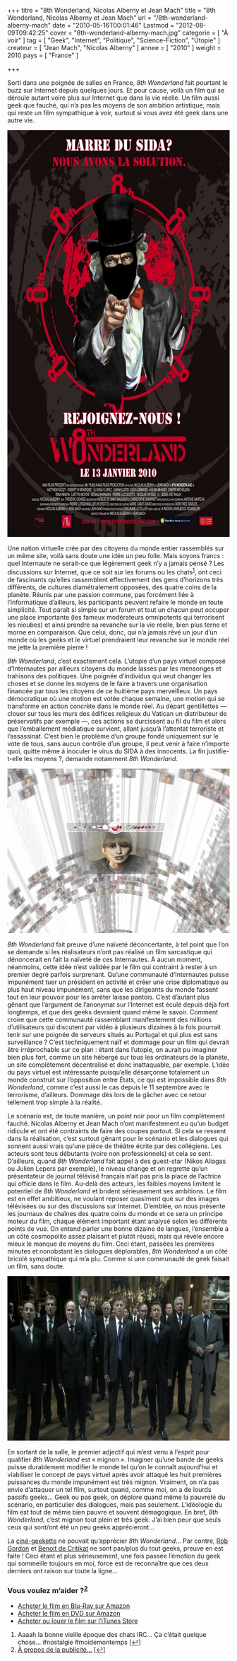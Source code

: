 +++
titre = "8th Wonderland, Nicolas Alberny et Jean Mach"
title = "8th Wonderland, Nicolas Alberny et Jean Mach"
url = "/8th-wonderland-alberny-mach"
date = "2010-05-16T00:01:46"
Lastmod = "2012-08-09T09:42:25"
cover = "8th-wonderland-alberny-mach.jpg"
categorie = [ "À voir" ]
tag = [ "Geek", "Internet", "Politique", "Science-Fiction", "Utopie" ]
createur = [ "Jean Mach", "Nicolas Alberny" ]
annee = [ "2010" ]
weight = 2010
pays = [ "France" ]

+++

<p>Sorti dans une poignée de salles en France, <em>8th Wonderland</em> fait pourtant le buzz sur Internet depuis quelques jours. Et pour cause, voilà un film qui se déroule autant voire plus sur Internet que dans la vie réelle. Un film aussi geek que fauché, qui n&rsquo;a pas les moyens de son ambition artistique, mais qui reste un film sympathique à voir, surtout si vous avez été geek dans une autre vie.</p>
<p style="text-align: center;"><a href="http://www.allocine.fr/film/fichefilm_gen_cfilm=115621.html" target="_blank"></a></p>
<div style="text-align: center;"><a href="http://www.allocine.fr/film/fichefilm_gen_cfilm=115621.html" target="_blank"><img class="aligncenter" src="8th-wonderland.jpg" border="0" alt="8th-wonderland.jpg" width="690" height="920" /></a></div>
<p>Une nation virtuelle crée par des citoyens du monde entier rassemblés sur un même site, voilà sans doute une idée un peu folle. Mais soyons francs : quel Internaute ne serait-ce que légèrement geek n&rsquo;y a jamais pensé ? Les discussions sur Internet, que ce soit sur les forums ou les chats<sup><a href="#footnote_0_3350" id="identifier_0_3350" class="footnote-link footnote-identifier-link" title="Aaaah la bonne vieille &eacute;poque des chats IRC&hellip; &Ccedil;a c&rsquo;&eacute;tait quelque chose&hellip; #nostalgie #moidemontemps">1</a></sup>, ont ceci de fascinants qu&rsquo;elles rassemblent effectivement des gens d&rsquo;horizons très différents, de cultures diamétralement opposées, des quatre coins de la planète. Réunis par une passion commune, pas forcément liée à l&rsquo;informatique d&rsquo;ailleurs, les participants peuvent refaire le monde en toute simplicité. Tout paraît si simple sur un forum et tout un chacun peut occuper une place importante (les fameux modérateurs omnipotents qui terrorisent les nioubes) et ainsi prendre sa revanche sur la vie réelle, bien plus terne et morne en comparaison. Que celui, donc, qui n&rsquo;a jamais rêvé un jour d&rsquo;un monde où les geeks et le virtuel prendraient leur revanche sur le monde réel me jette la première pierre !</p>
<p><em>8th Wonderland</em>, c&rsquo;est exactement cela. L&rsquo;utopie d&rsquo;un pays virtuel composé d&rsquo;Internautes par ailleurs citoyens du monde lassés par les mensonges et trahisons des politiques. Une poignée d&rsquo;individus qui veut changer les choses et se donne les moyens de le faire à travers une organisation financée par tous les citoyens de ce huitième pays merveilleux. Un pays démocratique où une motion est votée chaque semaine, une motion qui se transforme en action concrète dans le monde réel. Au départ gentillettes — clouer sur tous les murs des édifices religieux du Vatican un distributeur de préservatifs par exemple —, ces actions se durcissent au fil du film et alors que l&rsquo;emballement médiatique survient, allant jusqu&rsquo;à l&rsquo;attentat terroriste et l&rsquo;assassinat. C&rsquo;est bien le problème d&rsquo;un groupe fondé uniquement sur le vote de tous, sans aucun contrôle d&rsquo;un groupe, il peut venir à faire n&rsquo;importe quoi, quitte même à inoculer le virus du SIDA à des innocents. La fin justifie-t-elle les moyens ?, demande notamment <em>8th Wonderland</em>.</p>
<div style="text-align: center;"><img class="aligncenter" src="8th-wonderland-website.jpg" border="0" alt="8th-wonderland-website.jpg" width="690" height="372" /></div>
<p><em>8th Wonderland</em> fait preuve d&rsquo;une naïveté déconcertante, à tel point que l&rsquo;on se demande si les réalisateurs n&rsquo;ont pas réalisé un film sarcastique qui dénoncerait en fait la naïveté de ces Internautes. À aucun moment, néanmoins, cette idée n&rsquo;est validée par le film qui contraint à rester à un premier degré parfois surprenant. Qu&rsquo;une communauté d&rsquo;Internautes puisse impunément tuer un président en activité et créer une crise diplomatique au plus haut niveau impunément, sans que les dirigeants du monde fassent tout en leur pouvoir pour les arrêter laisse pantois. C&rsquo;est d&rsquo;autant plus gênant que l&rsquo;argument de l&rsquo;anonymat sur l&rsquo;Internet est éculé depuis déjà fort longtemps, et que des geeks devraient quand même le savoir. Comment croire que cette communauté rassemblant manifestement des millions d&rsquo;utilisateurs qui discutent par vidéo à plusieurs dizaines à la fois pourrait tenir sur une poignée de serveurs situés au Portugal et qui plus est sans surveillance ? C&rsquo;est techniquement naïf et dommage pour un film qui devrait être irréprochable sur ce plan : étant dans l&rsquo;utopie, on aurait pu imaginer bien plus fort, comme un site hébergé sur tous les ordinateurs de la planète, un site complètement décentralisé et donc inattaquable, par exemple. L&rsquo;idée du pays virtuel est intéressante puisqu&rsquo;elle désarçonne totalement un monde construit sur l&rsquo;opposition entre États, ce qui est impossible dans <em>8th Wonderland</em>, comme c&rsquo;est aussi le cas depuis le 11 septembre avec le terrorisme, d&rsquo;ailleurs. Dommage dès lors de la gâcher avec ce retour tellement trop simple à la réalité.</p>
<p>Le scénario est, de toute manière, un point noir pour un film complètement fauché. Nicolas Alberny et Jean Mach n&rsquo;ont manifestement eu qu&rsquo;un budget ridicule et ont été contraints de faire des coupes partout. Si cela se ressent dans la réalisation, c&rsquo;est surtout gênant pour le scénario et les dialogues qui sonnent aussi vrais qu&rsquo;une pièce de théâtre écrite par des collégiens. Les acteurs sont tous débutants (voire non professionnels) et cela se sent. D&rsquo;ailleurs, quand <em>8th Wonderland</em> fait appel à des guest-star (Nikos Aliagas ou Julien Lepers par exemple), le niveau change et on regrette qu&rsquo;un présentateur de journal télévisé français n&rsquo;ait pas pris la place de l&rsquo;actrice qui officie dans le film. Au-delà des acteurs, les faibles moyens limitent le potentiel de <em>8th Wonderland</em> et brident sérieusement ses ambitions. Le film est en effet ambitieux, ne voulant reposer quasiment que sur des images télévisées ou sur des discussions sur Internet. D&rsquo;emblée, on nous présente les journaux de chaînes des quatre coins du monde et ce sera un principe moteur du film, chaque élément important étant analysé selon les différents points de vue. On entend parler une bonne dizaine de langues, l&rsquo;ensemble a un côté cosmopolite assez plaisant et plutôt réussi, mais qui révèle encore mieux le manque de moyens du film. Ceci étant, passées les premières minutes et nonobstant les dialogues déplorables, <em>8th Wonderland</em> a un côté bricolé sympathique qui m&rsquo;a plu. Comme si une communauté de geek faisait un film, sans doute.</p>
<div style="text-align: center;"><img class="aligncenter" src="8th-wonderland-g8.jpg" border="0" alt="8th-wonderland-g8.jpg" width="690" height="372" /></div>
<p>En sortant de la salle, le premier adjectif qui m&rsquo;est venu à l&rsquo;esprit pour qualifier <em>8th Wonderland</em> est &laquo;&nbsp;mignon&nbsp;&raquo;. Imaginer qu&rsquo;une bande de geeks puisse durablement modifier le monde tel qu&rsquo;on le connaît aujourd&rsquo;hui et viabiliser le concept de pays virtuel après avoir attaqué les huit premières puissances du monde impunément est très mignon. Vraiment, on n&rsquo;a pas envie d&rsquo;attaquer un tel film, surtout quand, comme moi, on a de lourds passifs geeks… Geek ou pas geek, on déplore quand même la pauvreté du scénario, en particulier des dialogues, mais pas seulement. L&rsquo;idéologie du film est tout de même bien pauvre et souvent démagogique. En bref, <em>8th Wonderland</em>, c&rsquo;est mignon tout plein et très geek. J&rsquo;ai bien peur que seuls ceux qui sont/ont été un peu geeks apprécieront…</p>
<p>La <a href="http://nivrae.fr/2010/05/13/critique-cinema-8th-wonderland/">ciné-geekette</a> ne pouvait qu&rsquo;apprécier <em>8th Wonderland</em>… Par contre, <a href="http://www.toujoursraison.com/2010/05/8th-wonderland.html">Rob Gordon</a> et <a href="http://www.critikat.com/8th-Wonderland.html">Benoit de Critikat</a> ne sont pas/plus du tout geeks, preuve en est faite ! Ceci étant et plus sérieusement, une fois passée l&rsquo;émotion du geek qui sommeille toujours en moi, force est de reconnaître que ces deux derniers ont raison sur toute la ligne…</p>
<div class="amazon">
<h3>Vous voulez m&rsquo;aider ?<sup><a href="#footnote_1_3350" id="identifier_1_3350" class="footnote-link footnote-identifier-link" title="&Agrave; propos de la publicit&eacute;&hellip;">2</a></sup></h3>
<ul>
<li><a href="http://www.amazon.fr/gp/product/B005LY3VGU/ref=as_li_ss_tl?ie=UTF8&#038;tag=leblogdenic07-21&#038;linkCode=as2&#038;camp=1642&#038;creative=19458&#038;creativeASIN=B005LY3VGU">Acheter le film en Blu-Ray sur Amazon</a></li>
<li><a href="http://www.amazon.fr/gp/product/B005LY3W0K/ref=as_li_ss_tl?ie=UTF8&#038;tag=leblogdenic07-21&#038;linkCode=as2&#038;camp=1642&#038;creative=19458&#038;creativeASIN=B005LY3W0K">Acheter le film en DVD sur Amazon</a></li>
<li><a href="http://itunes.apple.com/fr/movie/8th-wonderland/id471773220">Acheter ou louer le film sur l&rsquo;iTunes Store</a></li>
</ul>
</div>
<ol class="footnotes"><li id="footnote_0_3350" class="footnote">Aaaah la bonne vieille époque des chats IRC… Ça c&rsquo;était quelque chose&#8230; #nostalgie #moidemontemps [<a href="#identifier_0_3350" class="footnote-link footnote-back-link">&#8617;</a>]</li><li id="footnote_1_3350" class="footnote"><a href="http://voiretmanger.fr/soutien/">À propos de la publicité…</a> [<a href="#identifier_1_3350" class="footnote-link footnote-back-link">&#8617;</a>]</li></ol>
